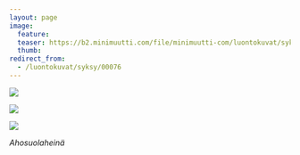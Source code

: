 ```yaml
---
layout: page
image:
  feature:
  teaser: https://b2.minimuutti.com/file/minimuutti-com/luontokuvat/syksy/2/DS33379-245px.jpg
  thumb:
redirect_from:
  - /luontokuvat/syksy/00076
---
```


![](https://b2.minimuutti.com/file/minimuutti-com/luontokuvat/syksy/2/DS33383-800px.jpg)

![](https://b2.minimuutti.com/file/minimuutti-com/luontokuvat/syksy/2/DS33381-800px.jpg)

![](https://b2.minimuutti.com/file/minimuutti-com/luontokuvat/syksy/2/DS33379-800px.jpg)

*Ahosuolaheinä*
